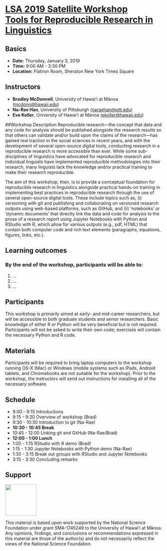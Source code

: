 # [LSA 2019 Satellite Workshop <br> Tools for Reproducible Research in Linguistics](https://www.linguisticsociety.org/content/2019-annual-meeting-satellite-workshop-tools-reproducible-research-linguistics) 



## Basics
* **Date:**	Thursday, January 3, 2019
* **Time:** 9:00 AM - 3:30 PM 
* **Location:** Flatiron Room, Sheraton New York Times Square

## Instructors
* **Bradley McDonnell**, University of Hawai‘i at Mānoa (<mcdonn@hawaii.edu>)
* **Na-Rae Han**, University of Pittsburgh (<naraehan@pitt.edu>)
* **Eve Koller**, University of Hawai‘i at Mānoa (<ekoller@hawaii.edu>)


##Workshop Description
Reproducible research—the concept that data and any code for analysis should be published alongside the research results so that others can validate and/or build upon the claims of the research—has gained real traction in the social sciences in recent years, and with the development of several open-source digital tools, conducting research in a reproducible research is more accessible than ever. While some sub-disciplines of linguistics have advocated for reproducible research and individual linguists have implemented reproducible methodologies into their research, many linguists lack the knowledge and/or practical training to make their research reproducible.

The aim of this workshop, then, is to provide a conceptual foundation for reproducible research in linguistics alongside practical hands-on training in implementing best practices in reproducible research through the use of several open-source digital tools. These include topics such as, (i) versioning with git and publishing and collaborating on versioned research outputs using web-based platforms, such as GitHub, and (ii) ‘notebooks’ or ‘dynamic documents’ that directly link the data and code for analysis to the prose of a research report using Jupyter Notebooks with Python and RStudio with R, which allow for various outputs (e.g., pdf, HTML) that contain both computer code  and rich text elements (paragraphs, equations, figures, links, etc.).

## Learning outcomes

### By the end of the workshop, participants will be able to: 

1. ... 
1. ...
1. ... 


## Participants
This workshop is primarily aimed at early- and mid-career researchers, but will be accessible to both graduate students and senior researchers. Basic knowledge of either R or Python will be very beneficial but is not required. Participants will not be asked to write their own code; exercises will contain the necessary Python and R code. 

## Materials
Participants will be required to bring laptop computers to the workshop running OS-X (Mac) or Windows (mobile systems such as iPads, Android tablets, and Chromebooks are not suitable for the workshop). Prior to the workshop, the instructors will send out instructions for installing all of the necessary software.

## Schedule
* 9:00 - 9:15 Introductions
* 9:15 - 9:30 Overview of workshop (Brad)
* 9:30 - 10:30 Introduction to git (Na-Rae)
* **10:30 - 10:45 Break**
* 10:45 - 12:00 Linking git and GitHub (Na-Rae/Brad)
* **12:00 - 1:00 Lunch**
* 1:00 - 1:15 RStudio with R demo (Brad)
* 1:15 - 1:30 Jupyter Notebooks with Python demo (Na-Rae)
* 1:30 - 3:15 Break out groups with RStudio and Jupyter Notebooks
* 3:15 - 3:30 Concluding remarks

## Support

<img src="https://www.nsf.gov/images/logos/NSF_4-Color_bitmap_Logo.png" width="100"/> 

This material is based upon work supported by the National Science Foundation under grant SMA-1745249 to the University of Hawai‘i at Mānoa. Any opinions, findings, and conclusions or recommendations expressed in this material are those of the author(s) and do not necessarily reflect the views of the National Science Foundation.

